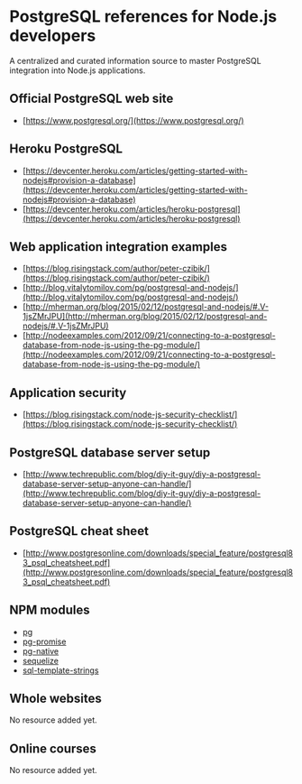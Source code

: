 # PostgreSQL references for Node.js developers
A centralized and curated information source to master PostgreSQL integration into Node.js applications.

## Official PostgreSQL web site
- [https://www.postgresql.org/](https://www.postgresql.org/)  

## Heroku PostgreSQL
- [https://devcenter.heroku.com/articles/getting-started-with-nodejs#provision-a-database](https://devcenter.heroku.com/articles/getting-started-with-nodejs#provision-a-database)  
- [https://devcenter.heroku.com/articles/heroku-postgresql](https://devcenter.heroku.com/articles/heroku-postgresql)

## Web application integration examples
- [https://blog.risingstack.com/author/peter-czibik/](https://blog.risingstack.com/author/peter-czibik/)
- [http://blog.vitalytomilov.com/pg/postgresql-and-nodejs/](http://blog.vitalytomilov.com/pg/postgresql-and-nodejs/)
- [http://mherman.org/blog/2015/02/12/postgresql-and-nodejs/#.V-1jsZMrJPU](http://mherman.org/blog/2015/02/12/postgresql-and-nodejs/#.V-1jsZMrJPU)
- [http://nodeexamples.com/2012/09/21/connecting-to-a-postgresql-database-from-node-js-using-the-pg-module/](http://nodeexamples.com/2012/09/21/connecting-to-a-postgresql-database-from-node-js-using-the-pg-module/)  

## Application security
- [https://blog.risingstack.com/node-js-security-checklist/](https://blog.risingstack.com/node-js-security-checklist/)  

## PostgreSQL database server setup
- [http://www.techrepublic.com/blog/diy-it-guy/diy-a-postgresql-database-server-setup-anyone-can-handle/](http://www.techrepublic.com/blog/diy-it-guy/diy-a-postgresql-database-server-setup-anyone-can-handle/)  

## PostgreSQL cheat sheet
- [http://www.postgresonline.com/downloads/special_feature/postgresql83_psql_cheatsheet.pdf](http://www.postgresonline.com/downloads/special_feature/postgresql83_psql_cheatsheet.pdf) 

## NPM modules
- [pg](https://www.npmjs.com/package/pg)  
- [pg-promise](https://www.npmjs.com/package/pg-promise)  
- [pg-native](https://www.npmjs.com/package/pg-native)  
- [sequelize](https://www.npmjs.com/package/sequelize)  
- [sql-template-strings](https://www.npmjs.com/package/sql-template-strings)


## Whole websites
No resource added yet.

## Online courses
No resource added yet.
